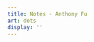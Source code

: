 ```yaml
---
title: Notes - Anthony Fu
art: dots
display: ''
---
```


<SubNav />

<ListPosts only-date type="note" />
